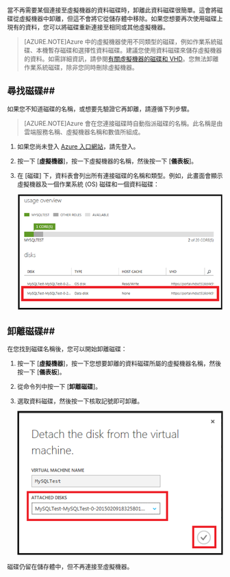 <properties writer="kathydav" editor="tysonn" manager="timlt" />

當不再需要某個連接至虛擬機器的資料磁碟時，卸離此資料磁碟很簡單。這會將磁碟從虛擬機器中卸離，但這不會將它從儲存體中移除。如果您想要再次使用磁碟上現有的資料，您可以將磁碟重新連接至相同或其他虛擬機器。

> [AZURE.NOTE]Azure 中的虛擬機器使用不同類型的磁碟，例如作業系統磁碟、本機暫存磁碟和選擇性資料磁碟。建議您使用資料磁碟來儲存虛擬機器的資料。如需詳細資訊，請參閱[有關虛擬機器的磁碟和 VHD](../../virtual-machines-disks-vhds.md)。您無法卸離作業系統磁碟，除非您同時刪除虛擬機器。

## 尋找磁碟##

如果您不知道磁碟的名稱，或想要先驗證它再卸離，請遵循下列步驟。

> [AZURE.NOTE]Azure 會在您連接磁碟時自動指派磁碟的名稱。此名稱是由雲端服務名稱、虛擬機器名稱和數值所組成。

1. 如果您尚未登入 [Azure 入口網站](http://manage.windowsazure.com)，請先登入。

2. 按一下 [**虛擬機器**]，按一下虛擬機器的名稱，然後按一下 [**儀表板**]。

3. 在 [磁碟] 下，資料表會列出所有連接磁碟的名稱和類型。例如，此畫面會顯示虛擬機器及一個作業系統 (OS) 磁碟和一個資料磁碟：

	![尋找資料磁碟](./media/howto-detach-disk-windows-linux/FindDataDisks.png)


## 卸離磁碟##

在您找到磁碟名稱後，您可以開始卸離磁碟：

1. 按一下 [**虛擬機器**]，按一下您想要卸離的資料磁碟所屬的虛擬機器名稱，然後按一下 [**儀表板**]。
2. 從命令列中按一下 [**卸離磁碟**]。

3. 選取資料磁碟，然後按一下核取記號即可卸離。

	![卸離磁碟詳細資料](./media/howto-detach-disk-windows-linux/DetachDiskDetails.png)

磁碟仍留在儲存體中，但不再連接至虛擬機器。

<!---HONumber=Oct15_HO3-->